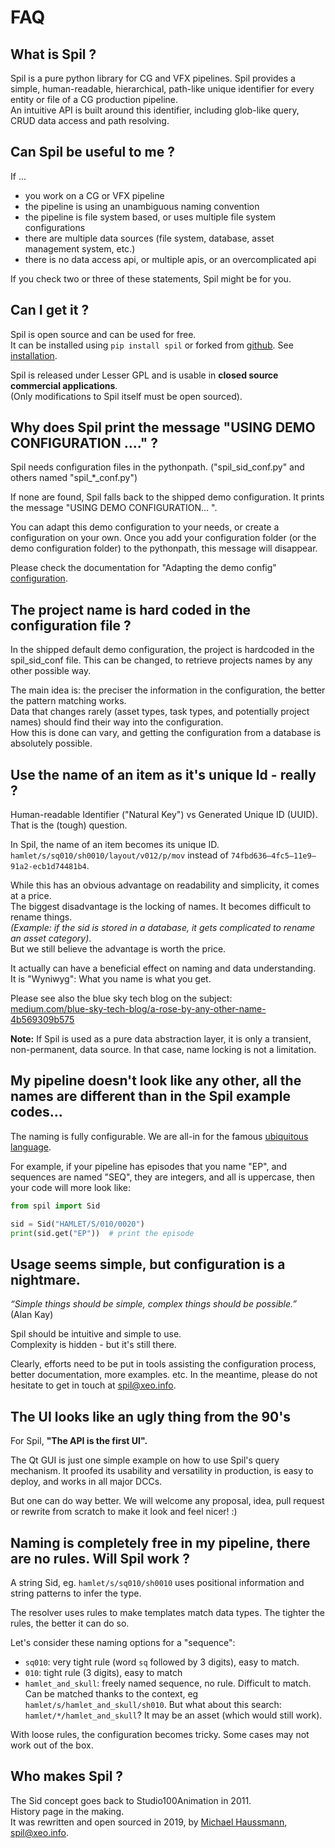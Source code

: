 # FAQ

## What is Spil ?

Spil is a pure python library for CG and VFX pipelines. 
Spil provides a simple, human-readable, hierarchical, path-like unique identifier for every entity or file of a CG production pipeline.    
An intuitive API is built around this identifier, including glob-like query, CRUD data access and path resolving.  

## Can Spil be useful to me ?

If ...
- you work on a CG or VFX pipeline  
- the pipeline is using an unambiguous naming convention
- the pipeline is file system based, or uses multiple file system configurations
- there are multiple data sources (file system, database, asset management system, etc.)
- there is no data access api, or multiple apis, or an overcomplicated api

If you check two or three of these statements, Spil might be for you.

## Can I get it ? 

Spil is open source and can be used for free.  
It can be installed using `pip install spil` or forked from [github](https://github.com/MichaelHaussmann/spil).
See [installation](installation.md).

Spil is released under Lesser GPL and is usable in **closed source commercial applications**.  
(Only modifications to Spil itself must be open sourced).


## Why does Spil print the message "USING DEMO CONFIGURATION ...." ?

Spil needs configuration files in the pythonpath.
("spil_sid_conf.py" and others named "spil_*_conf.py") 

If none are found, Spil falls back to the shipped demo configuration.
It prints the message "USING DEMO CONFIGURATION... ".

You can adapt this demo configuration to your needs, or create a configuration on your own. 
Once you add your configuration folder (or the demo configuration folder) to the pythonpath, this message will disappear.

Please check the documentation for "Adapting the demo config" [configuration](configuration.md).

## The project name is hard coded in the configuration file ?

In the shipped default demo configuration, the project is hardcoded in the spil_sid_conf file.
This can be changed, to retrieve projects names by any other possible way.

The main idea is: the preciser the information in the configuration, the better the pattern matching works.    
Data that changes rarely (asset types, task types, and potentially project names) should find their way into the configuration.  
How this is done can vary, and getting the configuration from a database is absolutely possible.

## Use the name of an item as it's unique Id - really ? 

Human-readable Identifier ("Natural Key") vs Generated Unique ID (UUID).  
That is the (tough) question.

In Spil, the name of an item becomes its unique ID.  
`hamlet/s/sq010/sh0010/layout/v012/p/mov` instead of `74fbd636–4fc5–11e9–91a2-ecb1d74481b4`.  

While this has an obvious advantage on readability and simplicity, it comes at a price.  
The biggest disadvantage is the locking of names. It becomes difficult to rename things.  
*(Example: if the sid is stored in a database, it gets complicated to rename an asset category)*.  
But we still believe the advantage is worth the price.  

It actually can have a beneficial effect on naming and data understanding.  
It is "Wyniwyg": What you name is what you get.

Please see also the blue sky tech blog on the subject:  
[medium.com/blue-sky-tech-blog/a-rose-by-any-other-name-4b569309b575](https://medium.com/blue-sky-tech-blog/a-rose-by-any-other-name-4b569309b575)  

**Note:** 
If Spil is used as a pure data abstraction layer, it is only a transient, non-permanent, data source.
In that case, name locking is not a limitation.


## My pipeline doesn't look like any other, all the names are different than in the Spil example codes...

The naming is fully configurable.
We are all-in for the famous [ubiquitous language](https://www.lullabot.com/articles/naming-content-types-using-ubiquitous-language).

For example, if your pipeline has episodes that you name "EP", and sequences are named "SEQ", 
they are integers, and all is uppercase, then your code will more look like:

```python
from spil import Sid

sid = Sid("HAMLET/S/010/0020")
print(sid.get("EP"))  # print the episode
```


## Usage seems simple, but configuration is a nightmare.

*“Simple things should be simple, complex things should be possible.”*  
(Alan Kay)  

Spil should be intuitive and simple to use.  
Complexity is hidden - but it's still there.

Clearly, efforts need to be put in tools assisting the configuration process, better documentation, more examples. etc.
In the meantime, please do not hesitate to get in touch at [spil@xeo.info](mailto:spil@xeo.info).


## The UI looks like an ugly thing from the 90's 

For Spil, **"The API is the first UI".**

The Qt GUI is just one simple example on how to use Spil's query mechanism.
It proofed its usability and versatility in production, is easy to deploy, and works in all major DCCs.

But one can do way better. 
We will welcome any proposal, idea, pull request or rewrite from scratch to make it look and feel nicer! :)


## Naming is completely free in my pipeline, there are no rules. Will Spil work ?

A string Sid, eg. `hamlet/s/sq010/sh0010` uses positional information and string patterns to infer the type.

The resolver uses rules to make templates match data types.
The tighter the rules, the better it can do so.

Let's consider these naming options for a "sequence":
- `sq010`: very tight rule (word `sq` followed by 3 digits), easy to match.
- `010`: tight rule (3 digits), easy to match
- `hamlet_and_skull`: freely named sequence, no rule. Difficult to match. 
  Can be matched thanks to the context, eg `hamlet/s/hamlet_and_skull/sh010`.
  But what about this search: `hamlet/*/hamlet_and_skull`? It may be an asset (which would still work).
  
With loose rules, the configuration becomes tricky. Some cases may not work out of the box.


## Who makes Spil ?

The Sid concept goes back to Studio100Animation in 2011.  
History page in the making.  
It was rewritten and open sourced in 2019, by [Michael Haussmann](https://github.com/MichaelHaussmann), [spil@xeo.info](mailto:spil@xeo.info).

